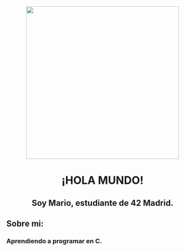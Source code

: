 <div id="header" align="center">
  <img src="https://media.giphy.com/media/v1.Y2lkPTc5MGI3NjExczlkZmFqOGJydHpqdzdndDF4dHNyaTNibHNrcTNvODVxMTk3cTJkcSZlcD12MV9pbnRlcm5hbF9naWZfYnlfaWQmY3Q9Zw/quEsMOrr3hmQ8/giphy.gif)https://media.giphy.com/media/v1.Y2lkPTc5MGI3NjExczlkZmFqOGJydHpqdzdndDF4dHNyaTNibHNrcTNvODVxMTk3cTJkcSZlcD12MV9pbnRlcm5hbF9naWZfYnlfaWQmY3Q9Zw/quEsMOrr3hmQ8/giphy.gif" width="400" />
<h1 align="center">¡HOLA MUNDO!</h1>
  <h2 align="center">Soy Mario, estudiante de 42 Madrid.</h2>
  <h2 align="left"> Sobre mi:</h2>
  <h3 align="left"> Aprendiendo a programar en C.</h3>
</div>
